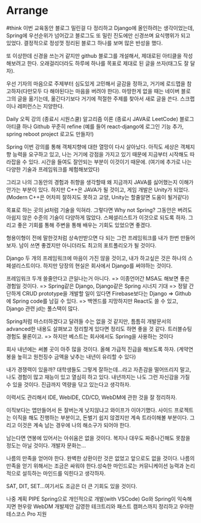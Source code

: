 # Arrange
#think
이번 교육동안 블로그 밀린걸 다 정리하고 Django에 올인하려는 생각이었는데, Spring에 우선순위가 넘어갔고 블로그도 또 밀린 진도에만 신경쓰며 요식행위가 되고 있었다. 결정적으로 정성껏 정리된 블로그 하나를 보며 많은 반성을 했다.

또 이상한데 신경을 쓰는거 같지만 github 블로그를 개설해서, 제대로된 아티클을 작성해보려고 한다. 오래걸리더라도 하루에 하나를 목표로 제대로 된 글을 쓰자(태그도 잘 달자).

우선 기자의 마음으로 주제부터 심도있게 고민해서 글감을 정하고, 거기에 로드맵을 참고하자(다만모두 다 해야된다는 마음을 버려야 한다). 마땅한게 없을 때는 네이버 블로그의 글을 옮기는데, 옮긴다기보다 거기에 적절한 주제를 찾아서 새로 글을 쓴다. 스크랩이나 레퍼런스는 지양한다.

Daily
오픽 강의 (종료시 시원스쿨)
알고리즘 이론 (종료시 JAVA로 LeetCode)
블로그 아티클 하나
Github 꾸준히 refine
(예를 들어 react-django에 로그인 기능 추가,  spring reboot project 로고도 만들자!)

Spring
이번 강의를 통해 객체지향에 대한 열망이 다시 살아났다. 아직도 세상은 객체지향 능력을 요구하고 있고, 나는 거기에 강점을 가지고 있기 때문에 지금부터 시작해도 따라잡을 수 있다. 시간을 들여도 잘안되는 부분이 이것이기 때문에.
(여기에 추가로 나는 다양한 기술과 프레임워크를 체험해보았다)

그리고 나의 그동안의 경험과 취향을 생각할때 왜 지금까지 JAVA를 싫어했는지 이해가 안가는 부분이 있다. 하지만 C++은 JAVA가 될 것이고, 게임 개발은 Unity가 되었다.
(Modern C++은 어차피 잘하지도 못하고 교양, Unity는 할줄알면 도움이 될거같다)

목표로 하는 곳의 jd처럼 기술을 익혀라. 그렇다면 Why not Spring?
그동안은 버려도 아쉽지 않은 수준의 기술이 다양하게 많았다. 스페셜리스트가 이것으로 되도록 하자. 그리고 좋은 기회를 통해 주변을 통해 배우는 기회도 있었으면 좋겠다.

형용이형이 전에 말한것처럼 상속만받으면 다 되는 그런 프레임워크를 내가 한번 만들어보자. 남이 쓰면 좋겠지만 아니더라도 최고의 포트폴리오가 될 것이다.

Django
두 개의 프레임워크에 마음이 가진 않을 것이고, 내가 하고싶은 것은 하나의 스페셜리스트이다. 하지만 당장의 현실은 회사에서 Django를 써야하는 것이다.

프레임워크 두개 쓸줄안다고 큰일나는거 아니다.
=> 이종언어간 MSA도 해보면 좋은 경험일 것이다.
=> Spring같은 Django, Django같은 Spring 시너지 기대
=> 정말 간단하게 CRUD prototype을 개발할 일이 있다면 Firebase보다는 Django
=> Github에 Spring code를 남길 수 있다.
=> 백엔드를 지망하지만 React도 쓸 수 있고, Django 관련 jd는 풀스택이 많다.

Spring처럼 마스터하겠다고 달려들 수는 없을 것 같지만, 틈틈히 개발문서의 advanced한 내용도 살펴보고 정리할게 있다면 정리도 하면 좋을 것 같다. 트러블슈팅 경험도 물론이고.
=> 하지만 베스트는 회사에서도 Spring을 사용하는 것이다

회사
내년에는 써볼 곳이 아주 많을 것이다. 올해 가급적 진급을 해보도록 하자.
(계약연봉을 높히고 원천징수 금액을 낮추는 내년이 유리할 수 있다)

내가 경쟁력이 있을까? 대학생들도 그렇게 잘하는데...라고 자존감을 떨어뜨리지 말고, 나도 경험이 많고 재능이 있고 열심히 하고 있다. 내년까지는 나도 그런 자신감을 가질 수 있을 것이다. 진급까지 역량을 닦고 있는다고 생각하자.

이력서도 관리해서 IDE, WebIDE, CD/CD, WebDM에 관한 것을 잘 정리하자.

이직보다는 앱만들어서 돈 잘버는게 낫지않냐고 와이프가 이야기했다. 사이드 프로젝트는 이직을 해도 진행하는 부분이고, 돈벌기 쉽지 않겠지만 계속 트라이해볼 부분이다. 그리고 이것은 계속 남는 경우에 나의 해소구가 되어야 한다.

남는다면 연봉에 있어서는 아쉬움은 없을 것이다.
복지나 대우도 짜증나긴해도 못참을 정도는 아닐 것이다.
개발자 문화는...

나름의 만족을 얻어야 한다. 완벽한 상환이란 것은 없었고 앞으로도 없을 것이다. 나름의 만족을 얻기 위해서는 조금은 싸워야 한다.성숙한 마인드로는 커뮤니케이션 능력과 논리적으로 설득하는 마인드를 익힌다고 생각하자.

 SAT, DIT, SET...여기서도 조금은 더 큰 기회도 있을 것이다.

나중 계획
PIPE Spring으로 개인적으로 개발(with VSCode)
Go와 Spring이 익숙해지면 현우랑 WebDM 개발제안
김영한 테크트리와 패스트 캠퍼스까지 정리하고 우아한 테스코스 Pro 지원